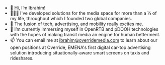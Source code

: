 - 👋 Hi, I’m Ibrahim!
- 👨🏻‍💻 I've developed solutions for the media space for more than a ⅓ of my life, throughout which I founded two global companies.
- 👀 The fusion of tech, advertising, and mobility really excites me.
- 🌱 I’m currently immersing myself in OpenRTB and pDOOH technologies with the hopes of making transit media an engine for human betterment.
- 📫 You can email me at ibrahim@overridemedia.com to learn about our open positions at Override, EMENA's first digital car-top advertising solution introducing situationally-aware smart screens on taxis and rideshares.
